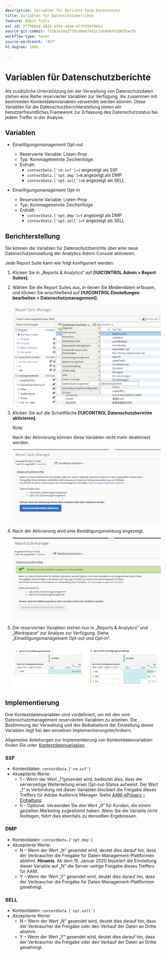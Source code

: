 ```yaml
---
description: Variablen für Berichte beim Datenschutz.
title: Variablen für Datenschutzberichte
feature: Admin Tools
exl-id: 3f7980a4-d826-4554-a9a0-673fd5b79653
source-git-commit: 73161e10a2f70cd0e874d2c1de6d4f418b25aefb
workflow-type: tm+mt
source-wordcount: '427'
ht-degree: 100%

---
```


# Variablen für Datenschutzberichte

Als zusätzliche Unterstützung bei der Verwaltung von Datenschutzdaten stehen eine Reihe reservierter Variablen zur Verfügung, die zusammen mit bestimmten Kontextdatenvariablen verwendet werden können.
Diese Variablen für die Datenschutzberichterstellung bieten ein benutzerfreundliches Framework zur Erfassung des Datenschutzstatus bei jedem Treffer in der Analyse.

## Variablen

* Einwilligungsmanagement Opt-out
   * Reservierte Variable: Listen-Prop
   * Typ: Kommagetrennte Zeichenfolge
   * Enthält:
      * `contextData.['cm.ssf']=1` angezeigt als SSF
      * `contextData.['opt.dmp']=N` angezeigt als DMP
      * `contextData.['opt.sell']=N` angezeigt als SELL

* Einwilligungsmanagement Opt-in
   * Reservierte Variable: Listen-Prop
   * Typ: Kommagetrennte Zeichenfolge
   * Enthält:
      * `contextData.['opt.dmp']=Y` angezeigt als DMP
      * `contextData.['opt.sell']=Y` angezeigt als SELL

## Berichterstellung

Sie können die Variablen für Datenschutzberichte über eine neue Datenschutzeinstellung der Analytics Admin Console aktivieren.

Jede Report Suite kann wie folgt konfiguriert werden:
1. Klicken Sie in „Reports &amp; Analytics“ auf **[!UICONTROL Admin > Report Suites]**.
1. Wählen Sie die Report Suites aus, in denen Sie Mediendaten erfassen, und klicken Sie anschließend auf **[!UICONTROL Einstellungen bearbeiten > Datenschutzmanagement]**.

   ![](assets/rsm-privacy-select.png)

1. Klicken Sie auf die Schaltfläche **[!UICONTROL Datenschutzberichte aktivieren]**.

   >[!NOTE]
   >
   >Nach der Aktivierung können diese Variablen nicht mehr deaktiviert werden.

   ![](assets/rsm-privacy-enable.png)

1. Nach der Aktivierung wird eine Bestätigungsmeldung angezeigt.

   ![](assets/rsm-privacy-config.png)

1. Die reservierten Variablen stehen nun in „Reports &amp; Analytics“ und „Workspace“ zur Analyse zur Verfügung. Siehe „Einwilligungsmanagement Opt-out und Opt-in“.

   ![](assets/consent-management.png)

## Implementierung

Drei Kontextdatenvariablen sind vordefiniert, um mit den vom Datenschutzmanagement reservierten Variablen zu arbeiten.  Die Bestimmung der Verwaltung und des Beibehaltens der Einstellung dieser Variablen liegt bei den einzelnen Implementierungstechnikern.

Allgemeine Anleitungen zur Implementierung von Kontextdatenvariablen finden Sie unter [Kontextdatenvariablen](/help/implement/vars/page-vars/contextdata.md).

### SSF

* Kontextdaten: `contextData.['cm.ssf']`
* Akzeptierte Werte:
   * 1 – Wenn der Wert „1“gesendet wird, bedeutet dies, dass die serverseitige Weiterleitung einen Opt-out-Status aufweist. Der Wert „1“ in Verbindung mit dieser Variablen blockiert die Freigabe dieses Treffers für Adobe Audience Manager. Siehe [AAM-ePrivacy – Einhaltung](https://experienceleague.adobe.com/docs/audience-manager/user-guide/overview/data-privacy/data-privacy.html?lang=de).
   * 0 – Optional. Verwenden Sie den Wert „0“ für Kunden, die einem gezielten Marketing zugestimmt haben. Wenn Sie die Variable nicht festlegen, führt dies ebenfalls zu denselben Ergebnissen.

### DMP

* Kontextdaten: `contextData.['opt.dmp']`
* Akzeptierte Werte:
   * N – Wenn der Wert „N“ gesendet wird, deutet dies darauf hin, dass der Verbraucher die Freigabe für Daten-Management-Plattformen ablehnt.  **Hinweis**: Ab dem 15. Januar 2020 blockiert die Einstellung dieser Variable auf „N“ die Server-seitige Freigabe dieses Treffers für AAM.
   * Y – Wenn der Wert „Y“ gesendet wird, deutet dies darauf hin, dass der Verbraucher die Freigabe für Daten-Management-Plattformen genehmigt.

### SELL

* Kontextdaten: `contextData.['opt.sell']`
* Akzeptierte Werte:
   * N – Wenn der Wert „N“ gesendet wird, deutet dies darauf hin, dass der Verbraucher die Freigabe oder den Verkauf der Daten an Dritte ablehnt.
   * Y – Wenn der Wert „Y“ gesendet wird, deutet dies darauf hin, dass der Verbraucher die Freigabe oder den Verkauf der Daten an Dritte genehmigt.
